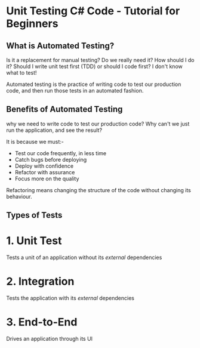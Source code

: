 # Unit Testing C# Code - Tutorial for Beginners

## What is Automated Testing?

Is it a replacement for manual testing? Do we really need it? How should I do it?
Should I write unit test first (TDD) or should I code first? I don't know what to test!

Automated testing is the practice of writing code to test our production code,
and then run those tests in an automated fashion.

## Benefits of Automated Testing

why we need to write code to test our production code? Why can't we just run the application,
and see the result?

It is because we must:-

* Test our code frequently, in less time
* Catch bugs before deploying
* Deploy with confidence
* Refactor with assurance
* Focus more on the quality

Refactoring means changing the structure of the code without changing its behaviour.

## Types of Tests

# 1. Unit Test

Tests a unit of an application without its _external_ dependencies

# 2. Integration

Tests the application with its _external_ dependencies

# 3. End-to-End

Drives an application through its UI
